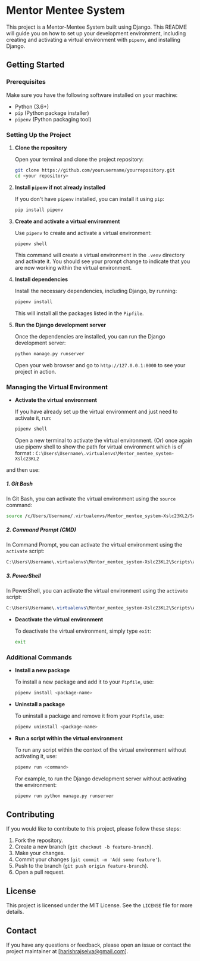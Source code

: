 # Mentor Mentee System

This project is a Mentor-Mentee System built using Django. This README will guide you on how to set up your development environment, including creating and activating a virtual environment with `pipenv`, and installing Django.

## Getting Started

### Prerequisites

Make sure you have the following software installed on your machine:

- Python (3.6+)
- `pip` (Python package installer)
- `pipenv` (Python packaging tool)

### Setting Up the Project

1. **Clone the repository**

   Open your terminal and clone the project repository:

   ```sh
   git clone https://github.com/yourusername/yourrepository.git
   cd <your repository>
   ```

2. **Install `pipenv` if not already installed**

   If you don't have `pipenv` installed, you can install it using `pip`:

   ```sh
   pip install pipenv
   ```

3. **Create and activate a virtual environment**

   Use `pipenv` to create and activate a virtual environment:

   ```sh
   pipenv shell
   ```

   This command will create a virtual environment in the `.venv` directory and activate it. You should see your prompt change to indicate that you are now working within the virtual environment.

4. **Install dependencies**

   Install the necessary dependencies, including Django, by running:

   ```sh
   pipenv install
   ```

   This will install all the packages listed in the `Pipfile`.

5. **Run the Django development server**

   Once the dependencies are installed, you can run the Django development server:

   ```sh
   python manage.py runserver
   ```

   Open your web browser and go to `http://127.0.0.1:8000` to see your project in action.

### Managing the Virtual Environment

- **Activate the virtual environment**

  If you have already set up the virtual environment and just need to activate it, run:

  ```sh
  pipenv shell
  ```

  Open a new terminal to activate the virtual environment. (Or) once again use pipenv shell to show the path for virtual environment which is of format :
  ```C:\Users\Username\.virtualenvs\Mentor_mentee_system-Xslc23KL2```

and then use:

##### 1. Git Bash
In Git Bash, you can activate the virtual environment using the `source` command:

```sh
source /c/Users/Username/.virtualenvs/Mentor_mentee_system-Xslc23KL2/Scripts/activate
```

##### 2. Command Prompt (CMD)
In Command Prompt, you can activate the virtual environment using the `activate` script:

```cmd
C:\Users\Username\.virtualenvs\Mentor_mentee_system-Xslc23KL2\Scripts\activate.bat
```

##### 3. PowerShell
In PowerShell, you can activate the virtual environment using the `activate` script:

```powershell
C:\Users\Username\.virtualenvs\Mentor_mentee_system-Xslc23KL2\Scripts\Activate.ps1
```

- **Deactivate the virtual environment**

  To deactivate the virtual environment, simply type `exit`:

  ```sh
  exit
  ```

### Additional Commands

- **Install a new package**

  To install a new package and add it to your `Pipfile`, use:

  ```sh
  pipenv install <package-name>
  ```

- **Uninstall a package**

  To uninstall a package and remove it from your `Pipfile`, use:

  ```sh
  pipenv uninstall <package-name>
  ```

- **Run a script within the virtual environment**

  To run any script within the context of the virtual environment without activating it, use:

  ```sh
  pipenv run <command>
  ```

  For example, to run the Django development server without activating the environment:

  ```sh
  pipenv run python manage.py runserver
  ```

## Contributing

If you would like to contribute to this project, please follow these steps:

1. Fork the repository.
2. Create a new branch (`git checkout -b feature-branch`).
3. Make your changes.
4. Commit your changes (`git commit -m 'Add some feature'`).
5. Push to the branch (`git push origin feature-branch`).
6. Open a pull request.

## License

This project is licensed under the MIT License. See the `LICENSE` file for more details.

## Contact

If you have any questions or feedback, please open an issue or contact the project maintainer at [harishrajselva@gmail.com].


